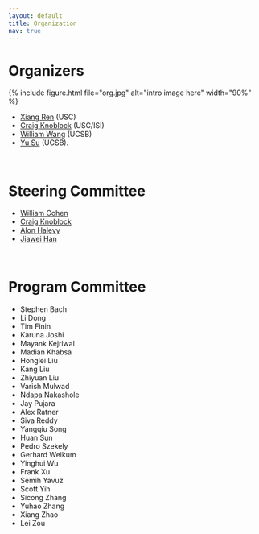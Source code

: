 ```yaml
---
layout: default
title: Organization
nav: true
---
```


# Organizers

{% include figure.html file="org.jpg" alt="intro image here" width="90%" %}

+ [Xiang Ren](http://xren7.web.engr.illinois.edu/) (USC)
+ [Craig Knoblock](http://usc-isi-i2.github.io/knoblock/) (USC/ISI)
+ [William Wang](https://www.cs.ucsb.edu/~william/) (UCSB)
+ [Yu Su](http://cs.ucsb.edu/~ysu/) (UCSB).

<br>

# Steering Committee

+ [William Cohen](http://www.cs.cmu.edu/~wcohen/)
+ [Craig Knoblock](http://usc-isi-i2.github.io/knoblock/)
+ [Alon Halevy](https://homes.cs.washington.edu/~alon/)
+ [Jiawei Han](http://hanj.cs.illinois.edu/)

<br>

# Program Committee

+ Stephen Bach
+ Li Dong
+ Tim Finin
+ Karuna Joshi
+ Mayank Kejriwal
+ Madian Khabsa
+ Honglei Liu
+ Kang Liu
+ Zhiyuan Liu
+ Varish Mulwad
+ Ndapa Nakashole
+ Jay Pujara
+ Alex Ratner
+ Siva Reddy
+ Yangqiu Song
+ Huan Sun
+ Pedro Szekely
+ Gerhard Weikum
+ Yinghui Wu
+ Frank Xu
+ Semih Yavuz
+ Scott Yih
+ Sicong Zhang
+ Yuhao Zhang
+ Xiang Zhao
+ Lei Zou


<br>


